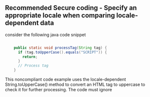 ## Recommended Secure coding - Specify an appropriate locale when comparing locale-dependent data

consider the  following java code snippet

```java

	public static void processTag(String tag) {
	  if (tag.toUpperCase().equals("SCRIPT")) {
		return;
	  }
	  // Process tag
	}


```

 This noncompliant code example uses the locale-dependent String.toUpperCase() method to convert an HTML tag to uppercase to check it for further processing. The code must ignore <SCRIPT> tags, as they indicate code that is to be discarded. Whereas the English locale would convert "script" to "SCRIPT", the Turkish locale will convert "script" to "SCRİPT", and the check will fail to detect the <SCRIPT> tag.

 Rather better code is to specify the Locale, may be like this

 ```java
	 tag.toUpperCase(Locale.ENGLISH)
 ```

 Yet another apporach spefic to java, 
using equalIgnoreCase() compliant because compares two strings, one of which is plain ASCII, and therefore its behavior is well-understood. 

[source](https://wiki.sei.cmu.edu/confluence/display/java/STR02-J.+Specify+an+appropriate+locale+when+comparing+locale-dependent+data)
